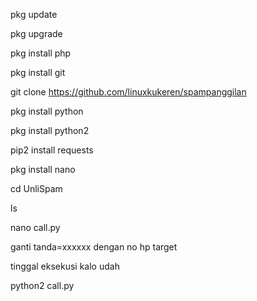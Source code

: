 pkg update

pkg upgrade

pkg install php

pkg install git

git clone https://github.com/linuxkukeren/spampanggilan

pkg install python

pkg install python2

pip2 install requests

pkg install nano

cd UnliSpam

ls

nano call.py

ganti tanda=xxxxxx dengan no hp target

tinggal eksekusi kalo udah

python2 call.py
